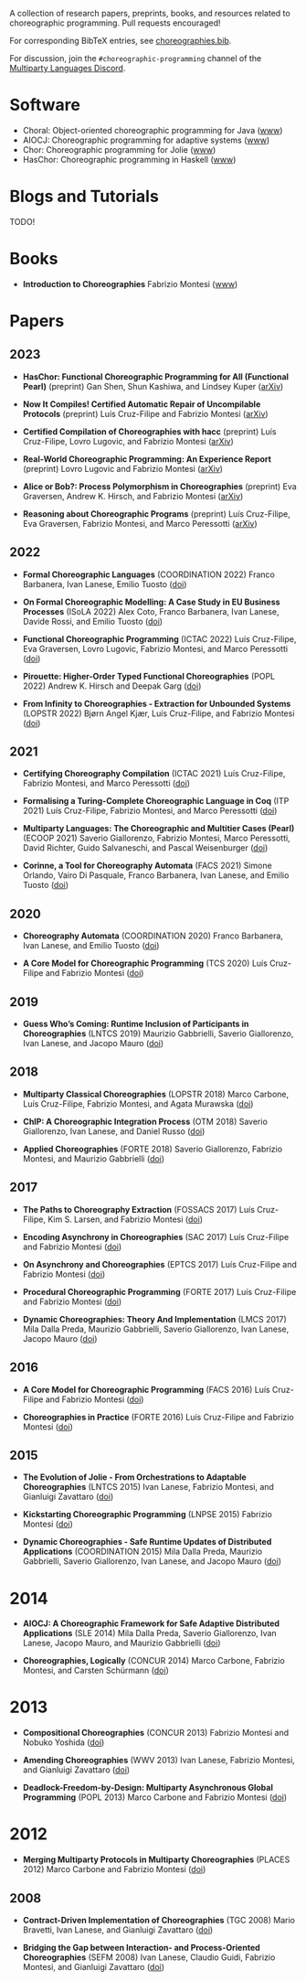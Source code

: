 A collection of research papers, preprints, books, and resources related to choreographic programming. Pull requests encouraged!

For corresponding BibTeX entries, see [choreographies.bib](./choreographies.bib).

For discussion, join the `#choreographic-programming` channel of the [Multiparty Languages Discord](https://discord.gg/Gwjx9pqakA).

# Software

- Choral: Object-oriented choreographic programming for Java
  ([www](https://www.choral-lang.org/))
- AIOCJ: Choreographic programming for adaptive systems
  ([www](https://www.cs.unibo.it/projects/jolie/aiocj.html))
- Chor: Choreographic programming for Jolie
  ([www](http://www.chor-lang.org/))
- HasChor: Choreographic programming in Haskell
  ([www](https://github.com/gshen42/HasChor))

# Blogs and Tutorials

TODO!

# Books

- **Introduction to Choreographies**
  Fabrizio Montesi
  ([www](https://www.cambridge.org/core/books/introduction-to-choreographies/65D3DA3CFF11AB835452CBC97FAE4830))

# Papers

## 2023

- **HasChor: Functional Choreographic Programming for All (Functional Pearl)** (preprint)
  Gan Shen, Shun Kashiwa, and Lindsey Kuper
  ([arXiv](https://doi.org/10.48550/arXiv.2303.00924))

- **Now It Compiles! Certified Automatic Repair of Uncompilable Protocols** (preprint)
  Luís Cruz-Filipe and Fabrizio Montesi
  ([arXiv](https://doi.org/10.48550/arXiv.2302.14622))

- **Certified Compilation of Choreographies with hacc** (preprint)
  Luís Cruz-Filipe, Lovro Lugovic, and Fabrizio Montesi
  ([arXiv](https://doi.org/10.48550/arXiv.2303.03972))

- **Real-World Choreographic Programming: An Experience Report** (preprint)
  Lovro Lugovic and Fabrizio Montesi
  ([arXiv](https://doi.org/10.48550/arXiv.2303.03983))

- **Alice or Bob?: Process Polymorphism in Choreographies** (preprint)
  Eva Graversen, Andrew K. Hirsch, and Fabrizio Montesi
  ([arXiv](https://doi.org/10.48550/arXiv.2303.04678))
  
- **Reasoning about Choreographic Programs** (preprint)
  Luís Cruz-Filipe, Eva Graversen, Fabrizio Montesi, and Marco Peressotti
  ([arXiv](https://doi.org/10.48550/arXiv.2304.14539))
  

## 2022

- **Formal Choreographic Languages** (COORDINATION 2022)
  Franco Barbanera, Ivan Lanese, Emilio Tuosto
  ([doi](https://doi.org/10.1007/978-3-031-08143-9_8))

- **On Formal Choreographic Modelling: A Case Study in EU Business Processes** (ISoLA 2022)
  Alex Coto, Franco Barbanera, Ivan Lanese, Davide Rossi, and Emilio Tuosto
  ([doi](https://doi.org/10.1007/978-3-031-19849-6_13))

- **Functional Choreographic Programming** (ICTAC 2022)
  Luís Cruz-Filipe, Eva Graversen, Lovro Lugovic, Fabrizio Montesi, and Marco Peressotti
  ([doi](https://doi.org/10.1007/978-3-031-17715-6_15))

- **Pirouette: Higher-Order Typed Functional Choreographies** (POPL 2022)
  Andrew K. Hirsch and Deepak Garg
  ([doi](https://doi.org/10.1145/3498684))

- **From Infinity to Choreographies - Extraction for Unbounded Systems** (LOPSTR 2022)
  Bjørn Angel Kjær, Luís Cruz-Filipe, and Fabrizio Montesi
  ([doi](https://doi.org/10.1007/978-3-031-16767-6_6))

## 2021

- **Certifying Choreography Compilation** (ICTAC 2021)
  Luís Cruz-Filipe, Fabrizio Montesi, and Marco Peressotti
  ([doi](https://doi.org/10.1007/978-3-030-85315-0_8))

- **Formalising a Turing-Complete Choreographic Language in Coq** (ITP 2021)
  Luís Cruz-Filipe, Fabrizio Montesi, and Marco Peressotti
  ([doi](https://doi.org/10.4230/LIPIcs.ITP.2021.15))

- **Multiparty Languages: The Choreographic and Multitier Cases (Pearl)** (ECOOP 2021)
  Saverio Giallorenzo, Fabrizio Montesi, Marco Peressotti, David Richter, Guido Salvaneschi, and Pascal Weisenburger
  ([doi](https://doi.org/10.4230/LIPIcs.ECOOP.2021.22))

- **Corinne, a Tool for Choreography Automata** (FACS 2021)
  Simone Orlando, Vairo Di Pasquale, Franco Barbanera, Ivan Lanese, and Emilio Tuosto
  ([doi](https://doi.org/10.1007/978-3-030-90636-8_5))

## 2020

- **Choreography Automata** (COORDINATION 2020)
  Franco Barbanera, Ivan Lanese, and Emilio Tuosto
  ([doi](https://doi.org/10.1007/978-3-030-50029-0_6))

- **A Core Model for Choreographic Programming** (TCS 2020)
  Luís Cruz-Filipe and Fabrizio Montesi
  ([doi](https://doi.org/10.1016/j.tcs.2019.07.005))

## 2019

- **Guess Who’s Coming: Runtime Inclusion of Participants in Choreographies** (LNTCS 2019)
  Maurizio Gabbrielli, Saverio Giallorenzo, Ivan Lanese, and Jacopo Mauro
  ([doi](https://doi.org/10.1007/978-3-030-31175-9_8))

## 2018

- **Multiparty Classical Choreographies** (LOPSTR 2018)
  Marco Carbone, Luís Cruz-Filipe, Fabrizio Montesi, and Agata Murawska
  ([doi](https://doi.org/10.1007/978-3-030-13838-7_4))

- **ChIP: A Choreographic Integration Process** (OTM 2018)
  Saverio Giallorenzo, Ivan Lanese, and Daniel Russo
  ([doi](https://doi.org/10.1007/978-3-030-02671-4_2))

- **Applied Choreographies** (FORTE 2018)
  Saverio Giallorenzo, Fabrizio Montesi, and Maurizio Gabbrielli
  ([doi](https://doi.org/10.1007/978-3-319-92612-4_2))

## 2017

- **The Paths to Choreography Extraction** (FOSSACS 2017)
  Luís Cruz-Filipe, Kim S. Larsen, and Fabrizio Montesi
  ([doi](https://doi.org/10.1007/978-3-662-54458-7_25))

- **Encoding Asynchrony in Choreographies** (SAC 2017)
  Luís Cruz-Filipe and Fabrizio Montesi
  ([doi](https://doi.org/10.1145/3019612.3019901))

- **On Asynchrony and Choreographies** (EPTCS 2017)
  Luís Cruz-Filipe and Fabrizio Montesi 
  ([doi](https://doi.org/10.4204/EPTCS.261.8))

- **Procedural Choreographic Programming** (FORTE 2017)
  Luís Cruz-Filipe and Fabrizio Montesi
  ([doi](https://doi.org/10.1007/978-3-319-60225-7_7))

- **Dynamic Choreographies: Theory And Implementation** (LMCS 2017)
  Mila Dalla Preda, Maurizio Gabbrielli, Saverio Giallorenzo, Ivan Lanese, Jacopo Mauro
  ([doi](https://doi.org/10.23638/LMCS-13(2:1)2017))

## 2016

- **A Core Model for Choreographic Programming** (FACS 2016)
  Luís Cruz-Filipe and Fabrizio Montesi 
  ([doi](https://doi.org/10.1007/978-3-319-57666-4_3))

- **Choreographies in Practice** (FORTE 2016)
  Luís Cruz-Filipe and Fabrizio Montesi
  ([doi](https://doi.org/10.1007/978-3-319-39570-8_8))

## 2015

- **The Evolution of Jolie - From Orchestrations to Adaptable Choreographies** (LNTCS 2015)
  Ivan Lanese, Fabrizio Montesi, and Gianluigi Zavattaro
  ([doi](https://doi.org/10.1007/978-3-319-15545-6_29))

- **Kickstarting Choreographic Programming** (LNPSE 2015)
  Fabrizio Montesi
  ([doi](https://doi.org/10.1007/978-3-319-33612-1_1))

- **Dynamic Choreographies - Safe Runtime Updates of Distributed Applications** (COORDINATION 2015)
  Mila Dalla Preda, Maurizio Gabbrielli, Saverio Giallorenzo, Ivan Lanese, and Jacopo Mauro
  ([doi](https://doi.org/10.1007/978-3-319-19282-6_5))

# 2014

- **AIOCJ: A Choreographic Framework for Safe Adaptive Distributed Applications** (SLE 2014)
  Mila Dalla Preda, Saverio Giallorenzo, Ivan Lanese, Jacopo Mauro, and Maurizio Gabbrielli
  ([doi](https://doi.org/10.1007/978-3-319-11245-9_9))

- **Choreographies, Logically** (CONCUR 2014)
  Marco Carbone, Fabrizio Montesi, and Carsten Schürmann
  ([doi](https://doi.org/10.1007/978-3-662-44584-6_5))

# 2013

- **Compositional Choreographies** (CONCUR 2013)
  Fabrizio Montesi and Nobuko Yoshida
  ([doi](https://doi.org/10.1007/978-3-642-40184-8_30))

- **Amending Choreographies** (WWV 2013)
  Ivan Lanese, Fabrizio Montesi, and Gianluigi Zavattaro 
  ([doi](https://doi.org/10.4204/EPTCS.123.5))

- **Deadlock-Freedom-by-Design: Multiparty Asynchronous Global Programming** (POPL 2013)
  Marco Carbone and Fabrizio Montesi
  ([doi](https://doi.org/10.1145/2429069.2429101))

# 2012

- **Merging Multiparty Protocols in Multiparty Choreographies** (PLACES 2012)
  Marco Carbone and Fabrizio Montesi
  ([doi](https://doi.org/10.4204/EPTCS.109.4))

## 2008

- **Contract-Driven Implementation of Choreographies** (TGC 2008)
  Mario Bravetti, Ivan Lanese, and Gianluigi Zavattaro
  ([doi](https://doi.org/10.1007/978-3-642-00945-7_1))

- **Bridging the Gap between Interaction- and Process-Oriented Choreographies** (SEFM 2008)
  Ivan Lanese, Claudio Guidi, Fabrizio Montesi, and Gianluigi Zavattaro
  ([doi](https://doi.org/10.1109/SEFM.2008.11))

